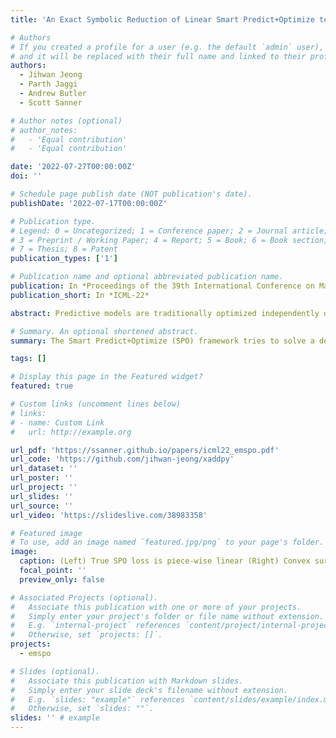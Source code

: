 ```yaml
---
title: 'An Exact Symbolic Reduction of Linear Smart Predict+Optimize to Mixed Integer Linear Programming'

# Authors
# If you created a profile for a user (e.g. the default `admin` user), write the username (folder name) here
# and it will be replaced with their full name and linked to their profile.
authors:
  - Jihwan Jeong
  - Parth Jaggi
  - Andrew Butler
  - Scott Sanner

# Author notes (optional)
# author_notes:
#   - 'Equal contribution'
#   - 'Equal contribution'

date: '2022-07-27T00:00:00Z'
doi: ''

# Schedule page publish date (NOT publication's date).
publishDate: '2022-07-17T00:00:00Z'

# Publication type.
# Legend: 0 = Uncategorized; 1 = Conference paper; 2 = Journal article;
# 3 = Preprint / Working Paper; 4 = Report; 5 = Book; 6 = Book section;
# 7 = Thesis; 8 = Patent
publication_types: ['1']

# Publication name and optional abbreviated publication name.
publication: In *Proceedings of the 39th International Conference on Machine Learning (ICML-22), Baltimore, USA, 2022*
publication_short: In *ICML-22*

abstract: Predictive models are traditionally optimized independently of their use in downstream decision-based optimization. The **`smart, predict then optimize' (SPO)** framework addresses this shortcoming by optimizing predictive models in order to **_minimize_** the final downstream decision loss.  To date, several local first-order methods and convex approximations have been proposed. These methods have proven to be effective in practice, however, it remains generally unclear as to how close these local solutions are to global optimality. In this paper, we cast the SPO problem as a bi-level program and apply Symbolic Variable Elimination (SVE) to analytically solve the lower optimization.  The resulting program can then be formulated as a mixed-integer linear program (MILP) which is solved to global optimality using standard off-the-shelf solvers. To our knowledge, our framework is the first to provide a globally optimal solution to the linear SPO problem. Experimental results comparing with state-of-the-art local SPO solvers show that the globally optimal solution obtains up to **two orders of magnitude reduction** in decision regret. 

# Summary. An optional shortened abstract.
summary: The Smart Predict+Optimize (SPO) framework tries to solve a decision-making problem expressed as mathematical optimization in which some coefficients have to be _estimated_ by a predictive model.  The challenge is that this problem is non-convex and non-differentiable, even for linear programs with linear predictive models.  Despite that, we provide the first exact optimal solution to the SPO problem by formulating it as a bi-level bi-linear program and reducing it to a mixed-integer linear program (MILP) using a novel symbolic method.

tags: []

# Display this page in the Featured widget?
featured: true

# Custom links (uncomment lines below)
# links:
# - name: Custom Link
#   url: http://example.org

url_pdf: 'https://ssanner.github.io/papers/icml22_emspo.pdf'
url_code: 'https://github.com/jihwan-jeong/xaddpy'
url_dataset: ''
url_poster: ''
url_project: ''
url_slides: ''
url_source: ''
url_video: 'https://slideslive.com/38983358'

# Featured image
# To use, add an image named `featured.jpg/png` to your page's folder.
image:
  caption: (Left) True SPO loss is piece-wise linear (Right) Convex surrogate SPO+ loss
  focal_point: ''
  preview_only: false

# Associated Projects (optional).
#   Associate this publication with one or more of your projects.
#   Simply enter your project's folder or file name without extension.
#   E.g. `internal-project` references `content/project/internal-project/index.md`.
#   Otherwise, set `projects: []`.
projects:
  - emspo

# Slides (optional).
#   Associate this publication with Markdown slides.
#   Simply enter your slide deck's filename without extension.
#   E.g. `slides: "example"` references `content/slides/example/index.md`.
#   Otherwise, set `slides: ""`.
slides: '' # example
---
```


<!-- {{% callout note %}}
Click the _Cite_ button above to demo the feature to enable visitors to import publication metadata into their reference management software.
{{% /callout %}}

{{% callout note %}}
Create your slides in Markdown - click the _Slides_ button to check out the example.
{{% /callout %}}

Supplementary notes can be added here, including [code, math, and images](https://wowchemy.com/docs/writing-markdown-latex/). -->

